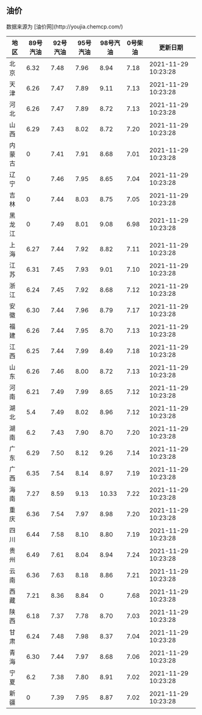 
<!DOCTYPE html>
<html lang="zh-cn">
<head>
<link href="https://cdn.jsdelivr.net/gh/RookieFanzk/link/github.css" rel="stylesheet">
</head>

<body>
<h2>油价</h2>
<p>数据来源为 [油价网](http://youjia.chemcp.com/) </p>
<table>
<thead>
<tr>
<th>地区</th>
<th>89号汽油</th>
<th>92号汽油</th>
<th>95号汽油</th>
<th>98号汽油</th>
<th>0号柴油</th>
<th>更新日期</th>
</tr>
</thead>
<tbody>
<tr>
<td>北京</td>
<td>6.32</td>
<td>7.48</td>
<td>7.96</td>
<td>8.94</td>
<td>7.18</td>
<td>2021-11-29 10:23:28</td>
</tr>
<tr>
<td>天津</td>
<td>6.26</td>
<td>7.47</td>
<td>7.89</td>
<td>9.11</td>
<td>7.13</td>
<td>2021-11-29 10:23:28</td>
</tr>
<tr>
<td>河北</td>
<td>6.26</td>
<td>7.47</td>
<td>7.89</td>
<td>8.72</td>
<td>7.13</td>
<td>2021-11-29 10:23:28</td>
</tr>
<tr>
<td>山西</td>
<td>6.29</td>
<td>7.43</td>
<td>8.02</td>
<td>8.72</td>
<td>7.20</td>
<td>2021-11-29 10:23:28</td>
</tr>
<tr>
<td>内蒙古</td>
<td>0</td>
<td>7.41</td>
<td>7.91</td>
<td>8.68</td>
<td>7.01</td>
<td>2021-11-29 10:23:28</td>
</tr>
<tr>
<td>辽宁</td>
<td>0</td>
<td>7.46</td>
<td>7.95</td>
<td>8.65</td>
<td>7.04</td>
<td>2021-11-29 10:23:28</td>
</tr>
<tr>
<td>吉林</td>
<td>0</td>
<td>7.44</td>
<td>8.03</td>
<td>8.75</td>
<td>7.05</td>
<td>2021-11-29 10:23:28</td>
</tr>
<tr>
<td>黑龙江</td>
<td>0</td>
<td>7.49</td>
<td>8.01</td>
<td>9.08</td>
<td>6.98</td>
<td>2021-11-29 10:23:28</td>
</tr>
<tr>
<td>上海</td>
<td>6.27</td>
<td>7.44</td>
<td>7.92</td>
<td>8.82</td>
<td>7.11</td>
<td>2021-11-29 10:23:28</td>
</tr>
<tr>
<td>江苏</td>
<td>6.31</td>
<td>7.45</td>
<td>7.93</td>
<td>9.01</td>
<td>7.10</td>
<td>2021-11-29 10:23:28</td>
</tr>
<tr>
<td>浙江</td>
<td>6.24</td>
<td>7.45</td>
<td>7.92</td>
<td>8.68</td>
<td>7.12</td>
<td>2021-11-29 10:23:28</td>
</tr>
<tr>
<td>安徽</td>
<td>6.30</td>
<td>7.44</td>
<td>7.96</td>
<td>8.79</td>
<td>7.17</td>
<td>2021-11-29 10:23:28</td>
</tr>
<tr>
<td>福建</td>
<td>6.26</td>
<td>7.44</td>
<td>7.95</td>
<td>8.70</td>
<td>7.13</td>
<td>2021-11-29 10:23:28</td>
</tr>
<tr>
<td>江西</td>
<td>6.25</td>
<td>7.44</td>
<td>7.99</td>
<td>8.49</td>
<td>7.18</td>
<td>2021-11-29 10:23:28</td>
</tr>
<tr>
<td>山东</td>
<td>6.26</td>
<td>7.46</td>
<td>8.00</td>
<td>8.72</td>
<td>7.13</td>
<td>2021-11-29 10:23:28</td>
</tr>
<tr>
<td>河南</td>
<td>6.21</td>
<td>7.49</td>
<td>7.99</td>
<td>8.65</td>
<td>7.12</td>
<td>2021-11-29 10:23:28</td>
</tr>
<tr>
<td>湖北</td>
<td>5.4</td>
<td>7.49</td>
<td>8.02</td>
<td>8.96</td>
<td>7.12</td>
<td>2021-11-29 10:23:28</td>
</tr>
<tr>
<td>湖南</td>
<td>6.2</td>
<td>7.43</td>
<td>7.90</td>
<td>8.70</td>
<td>7.20</td>
<td>2021-11-29 10:23:28</td>
</tr>
<tr>
<td>广东</td>
<td>6.29</td>
<td>7.50</td>
<td>8.12</td>
<td>9.26</td>
<td>7.14</td>
<td>2021-11-29 10:23:28</td>
</tr>
<tr>
<td>广西</td>
<td>6.35</td>
<td>7.54</td>
<td>8.14</td>
<td>8.97</td>
<td>7.19</td>
<td>2021-11-29 10:23:28</td>
</tr>
<tr>
<td>海南</td>
<td>7.27</td>
<td>8.59</td>
<td>9.13</td>
<td>10.33</td>
<td>7.22</td>
<td>2021-11-29 10:23:28</td>
</tr>
<tr>
<td>重庆</td>
<td>6.36</td>
<td>7.54</td>
<td>7.97</td>
<td>8.98</td>
<td>7.20</td>
<td>2021-11-29 10:23:28</td>
</tr>
<tr>
<td>四川</td>
<td>6.44</td>
<td>7.58</td>
<td>8.10</td>
<td>8.80</td>
<td>7.19</td>
<td>2021-11-29 10:23:28</td>
</tr>
<tr>
<td>贵州</td>
<td>6.49</td>
<td>7.61</td>
<td>8.04</td>
<td>8.94</td>
<td>7.24</td>
<td>2021-11-29 10:23:28</td>
</tr>
<tr>
<td>云南</td>
<td>6.36</td>
<td>7.63</td>
<td>8.18</td>
<td>8.86</td>
<td>7.21</td>
<td>2021-11-29 10:23:28</td>
</tr>
<tr>
<td>西藏</td>
<td>7.21</td>
<td>8.36</td>
<td>8.84</td>
<td>0</td>
<td>7.68</td>
<td>2021-11-29 10:23:28</td>
</tr>
<tr>
<td>陕西</td>
<td>6.18</td>
<td>7.37</td>
<td>7.78</td>
<td>8.70</td>
<td>7.03</td>
<td>2021-11-29 10:23:28</td>
</tr>
<tr>
<td>甘肃</td>
<td>6.24</td>
<td>7.48</td>
<td>7.98</td>
<td>8.37</td>
<td>7.04</td>
<td>2021-11-29 10:23:28</td>
</tr>
<tr>
<td>青海</td>
<td>6.30</td>
<td>7.44</td>
<td>7.97</td>
<td>8.68</td>
<td>7.06</td>
<td>2021-11-29 10:23:28</td>
</tr>
<tr>
<td>宁夏</td>
<td>6.2</td>
<td>7.38</td>
<td>7.80</td>
<td>8.91</td>
<td>7.02</td>
<td>2021-11-29 10:23:28</td>
</tr>
<tr>
<td>新疆</td>
<td>0</td>
<td>7.39</td>
<td>7.95</td>
<td>8.87</td>
<td>7.02</td>
<td>2021-11-29 10:23:28</td>
</tr>
</tbody>
</table>
</body>
</html>

